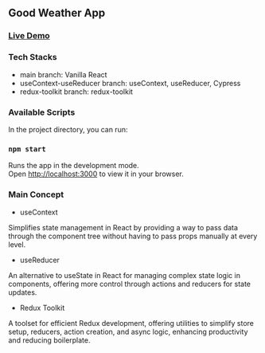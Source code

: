 ## Good Weather App

### [Live Demo](https://yaoliu928.github.io/OnlinePost-ReduxToolkit/)

### Tech Stacks

- main branch: Vanilla React
- useContext-useReducer branch: useContext, useReducer, Cypress
- redux-toolkit branch: redux-toolkit

### Available Scripts

In the project directory, you can run:

### `npm start`

Runs the app in the development mode.\
Open [http://localhost:3000](http://localhost:3000) to view it in your browser.

### Main Concept

- useContext

Simplifies state management in React by providing a way to pass data through the component tree without having to pass props manually at every level.

- useReducer

An alternative to useState in React for managing complex state logic in components, offering more control through actions and reducers for state updates.

- Redux Toolkit

A toolset for efficient Redux development, offering utilities to simplify store setup, reducers, action creation, and async logic, enhancing productivity and reducing boilerplate.
